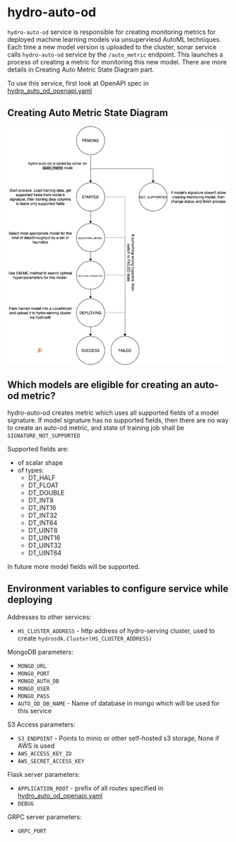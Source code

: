 # hydro-auto-od

`hydro-auto-od` service is responsible for creating monitoring metrics for deployed machine learning models via unsuperviesd AutoML techniques. Each time a new model version is uploaded
to the cluster, sonar service calls `hydro-auto-od` service by the `/auto_metric` endpoint.
This launches a process of creating a metric for monitoring this new model. There are more details in Creating Auto Metric State Diagram part.

To use this service, first look at OpenAPI spec in [hydro_auto_od_openapi.yaml](hydro-auto-od-openapi.yaml)



## Creating Auto Metric State Diagram
![](docs/hydro_auto_od_state_diagram.png)
## Which models are eligible for creating an auto-od metric?
 hydro-auto-od creates metric which uses all supported fields of a model signature. If model 
 signature has no supported fields, then there are no way to create an auto-od metric, and state of training job shall be `SIGNATURE_NOT_SUPPORTED`
 
 Supported fields are:
 * of scalar shape
 * of types:
    * DT_HALF
    * DT_FLOAT
    * DT_DOUBLE
    * DT_INT8
    * DT_INT16
    * DT_INT32
    * DT_INT64
    * DT_UINT8
    * DT_UINT16
    * DT_UINT32
    * DT_UINT64

In future more model fields will be supported.

## Environment variables to configure service while deploying
Addresses to other services:
* `HS_CLUSTER_ADDRESS` - http address of hydro-serving cluster, used to create `hydrosdk.Cluster(HS_CLUSTER_ADDRESS)`

MongoDB parameters:
* `MONGO_URL`
* `MONGO_PORT` 
* `MONGO_AUTH_DB` 
* `MONGO_USER` 
* `MONGO_PASS`
* `AUTO_OD_DB_NAME` - Name of database in mongo which will be used for this service

S3 Access parameters:
* `S3_ENDPOINT` - Points to minio or other self-hosted s3 storage, None if AWS is used
* `AWS_ACCESS_KEY_ID`
* `AWS_SECRET_ACCESS_KEY`

Flask server parameters:
* `APPLICATION_ROOT` - prefix of all routes specified in [hydro_auto_od_openapi.yaml](hydro-auto-od-openapi.yaml)
* `DEBUG`

GRPC server parameters:
* `GRPC_PORT`
